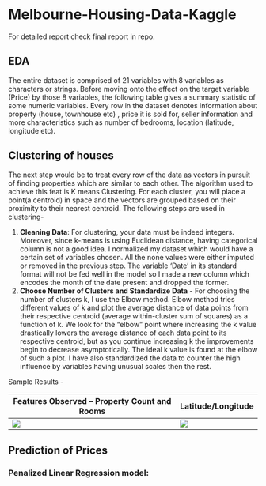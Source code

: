 # Melbourne-Housing-Data-Kaggle
For detailed report check final report in repo.
## EDA 
The entire dataset is comprised of 21 variables with 8 variables as characters or strings. Before moving onto the effect on the target variable (Price) by those 8 variables, the following table gives a summary statistic of some numeric variables. Every row in the dataset denotes information about property (house, townhouse etc) , price it is sold for, seller information and more characteristics such as number of bedrooms, location (latitude, longitude etc).
## Clustering of houses
The next step would be to treat every row of the data as vectors in pursuit of finding properties which are similar to each other. The algorithm used to achieve this feat is K means Clustering. For each cluster, you will place a point(a centroid) in space and the vectors are grouped based on their proximity to their nearest centroid. The following steps are used in clustering- 
1. **Cleaning Data**: For clustering, your data must be indeed integers. Moreover, since k-means is using Euclidean distance, having categorical column is not a good idea. I normalized my dataset which would have a certain set of variables chosen. All the none values were either imputed or removed in the previous step. The variable ‘Date’ in its standard format will not be fed well in the model so I made a new column which encodes the month of the date present and dropped the former. 
2. **Choose Number of Clusters and Standardize Data** - For choosing the number of clusters k, I use the Elbow method. Elbow method tries different values of k and plot the average distance of data points from their respective centroid (average within-cluster sum of squares) as a function of k. We look for the “elbow” point where increasing the k value drastically lowers the average distance of each data point to its respective centroid, but as you continue increasing k the improvements begin to decrease asymptotically. The ideal k value is found at the elbow of such a plot. I have also standardized the data to counter the high influence by variables having unusual scales then the rest.


Sample Results - 

|Features Observed – Property Count and Rooms             |  Latitude/Longitude|
|--------------------------|-----------------------------| 
|![](https://github.com/dipalira/Melbourne-Housing-Data-Kaggle/blob/master/Images/cluster_!.png )  |  ![](https://github.com/dipalira/Melbourne-Housing-Data-Kaggle/blob/master/Images/cluster_5.png)|

## Prediction of Prices
### Penalized Linear Regression model:
